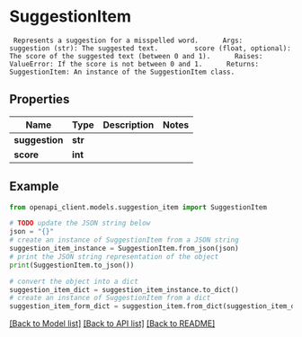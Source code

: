 # SuggestionItem

     Represents a suggestion for a misspelled word.      Args:         suggestion (str): The suggested text.         score (float, optional): The score of the suggested text (between 0 and 1).      Raises:         ValueError: If the score is not between 0 and 1.      Returns:         SuggestionItem: An instance of the SuggestionItem class.     

## Properties

Name | Type | Description | Notes
------------ | ------------- | ------------- | -------------
**suggestion** | **str** |  | 
**score** | **int** |  | 

## Example

```python
from openapi_client.models.suggestion_item import SuggestionItem

# TODO update the JSON string below
json = "{}"
# create an instance of SuggestionItem from a JSON string
suggestion_item_instance = SuggestionItem.from_json(json)
# print the JSON string representation of the object
print(SuggestionItem.to_json())

# convert the object into a dict
suggestion_item_dict = suggestion_item_instance.to_dict()
# create an instance of SuggestionItem from a dict
suggestion_item_form_dict = suggestion_item.from_dict(suggestion_item_dict)
```
[[Back to Model list]](../README.md#documentation-for-models) [[Back to API list]](../README.md#documentation-for-api-endpoints) [[Back to README]](../README.md)


